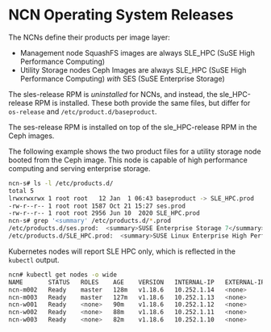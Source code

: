 # NCN Operating System Releases

The NCNs define their products per image layer:

* Management node SquashFS images are always SLE_HPC (SuSE High Performance Computing)
* Utility Storage nodes Ceph Images are always SLE_HPC (SuSE High Performance Computing) _with_ SES (SuSE Enterprise Storage)

The sles-release RPM is _uninstalled_ for NCNs, and instead, the sle_HPC-release RPM is installed. These
both provide the same files, but differ for `os-release` and `/etc/product.d/baseproduct`.

The ses-release RPM is installed on top of the sle_HPC-release RPM in the Ceph images.

The following example shows the two product files for a utility storage node booted from the Ceph image.
This node is capable of high performance computing and serving enterprise storage.

```bash
ncn-s# ls -l /etc/products.d/
total 5
lrwxrwxrwx 1 root root   12 Jan  1 06:43 baseproduct -> SLE_HPC.prod
-rw-r--r-- 1 root root 1587 Oct 21 15:27 ses.prod
-rw-r--r-- 1 root root 2956 Jun 10  2020 SLE_HPC.prod
ncn-s# grep '<summary' /etc/products.d/*.prod
/etc/products.d/ses.prod:  <summary>SUSE Enterprise Storage 7</summary>
/etc/products.d/SLE_HPC.prod:  <summary>SUSE Linux Enterprise High Performance Computing 15 SP2</summary>
```

Kubernetes nodes will report SLE HPC only, which is reflected in the `kubectl` output.

```bash
ncn# kubectl get nodes -o wide
NAME       STATUS   ROLES    AGE    VERSION   INTERNAL-IP   EXTERNAL-IP   OS-IMAGE                                                  KERNEL-VERSION         CONTAINER-RUNTIME
ncn-m002   Ready    master   128m   v1.18.6   10.252.1.14   <none>        SUSE Linux Enterprise High Performance Computing 15 SP2   5.3.18-24.37-default   containerd://1.3.4
ncn-m003   Ready    master   127m   v1.18.6   10.252.1.13   <none>        SUSE Linux Enterprise High Performance Computing 15 SP2   5.3.18-24.37-default   containerd://1.3.4
ncn-w001   Ready    <none>   90m    v1.18.6   10.252.1.12   <none>        SUSE Linux Enterprise High Performance Computing 15 SP2   5.3.18-24.37-default   containerd://1.3.4
ncn-w002   Ready    <none>   88m    v1.18.6   10.252.1.11   <none>        SUSE Linux Enterprise High Performance Computing 15 SP2   5.3.18-24.37-default   containerd://1.3.4
ncn-w003   Ready    <none>   82m    v1.18.6   10.252.1.10   <none>        SUSE Linux Enterprise High Performance Computing 15 SP2   5.3.18-24.37-default   containerd://1.3.4
```
